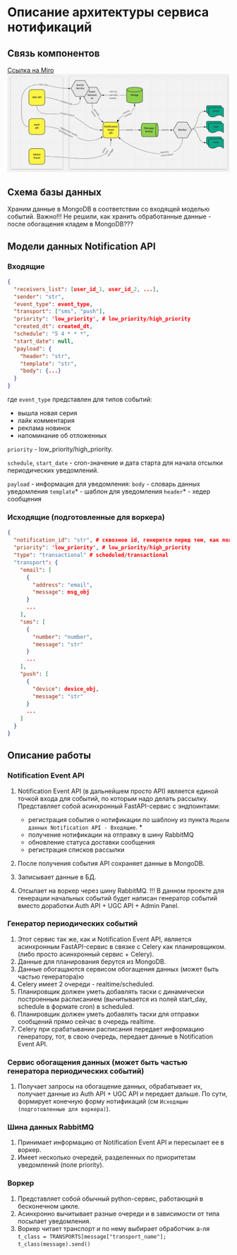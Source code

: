 # Описание архитектуры сервиса нотификаций

## Связь компонентов
[Ссылка на Miro](https://miro.com/welcomeonboard/VGJIcHM5MXZIdVFQM1JscFBVNTRpWXJiSFIxMEFrZGpKRDRjU05Wck5XZXZ5RkllQUhHZEhJd2pORGF3NmFaQ3wzNDU4NzY0NTI5MDgxMzEwMDYx?share_link_id=551609151149)
![](components.png)

## Схема базы данных
Храним данные в MongoDB в соответствии со входящей моделью событий. 
Важно!!! Не решили, как хранить обработанные данные - после обогащения кладем в MongoDB???

## Модели данных Notification API
### Входящие
```json
{
  "receivers_list": [user_id_1, user_id_2, ...],
  "sender": "str",
  "event_type": event_type,
  "transport": ["sms", "push"],
  "priority": 'low_priority', # low_priority/high_priority
  "created_dt": created_dt,
  "schedule": "5 4 * * *",
  "start_date": null,
  "payload": {
    "header": "str",
    "template": "str",
    "body": {...}
  }
}
```
где `event_type` представлен для типов событий:
- вышла новая серия
- лайк комментария
- реклама новинок
- напоминание об отложенных

`priority` - low_priority/high_priority.

`schedule`, `start_date` - cron-значение и дата старта для начала отсылки периодических уведомлений.

`payload` - информация для уведомления:
    `body` - словарь данных уведомления
    `template`* - шаблон для уведомления
    `header`* - хедер сообщения

### Исходящие (подготовленные для воркера)
```json
{
  "notification_id": "str", # сквозное id, генерится перед тем, как положить нотификацию в монго
  "priority": 'low_priority', # low_priority/high_priority
  "type": "transactional" # scheduled/transactional
  "transport": {
    "email": [
      {      
        "address": "email",
        "message": msg_obj
      }
      ...
    ],
    "sms": [
      {
        "number": "number",
        "message": "str"
      }
      ...
    ],
    "push": [
      {
        "device": device_obj,
        "message": "str"
      }
      ...
    ]
  }
}
```

## Описание работы
### Notification Event API
1) Notification Event API (в дальнейшем просто API) является единой точкой входа для событий, по которым надо делать рассылку. 
Представляет собой асинхронный FastAPI-сервис с эндпоинтами:
   - регистрация события о нотификации по шаблону из пункта `Модели данных Notification API - Входящие`. *
   - получение нотификации на отправку в шину RabbitMQ
   - обновление статуса доставки сообщения
   - регистрация списков рассылки

2) После получения события API сохраняет данные в MongoDB.
3) Записывает данные в БД.
4) Отсылает на воркер через шину RabbitMQ.
!!! В данном проекте для генерации начальных событий будет написан генератор событий вместо доработки Auth API + UGC API + Admin Panel.

### Генератор периодических событий
1) Этот сервис так же, как и Notification Event API, является асинхронным FastAPI-сервис в связке с Celery как планировщиком.
(либо просто асинхронный сервис + Celery).
2) Данные для планирования берутся из MongoDB.
3) Данные обогащаются сервисом обогащения данных (может быть частью генератора)ю
4) Celery имеет 2 очереди - realtime/scheduled.
5) Планировщик должен уметь добавлять таски с динамически построенным расписанием 
(вычитывается из полей start_day, schedule в формате cron) в scheduled.
6) Планировщик должен уметь добавлять таски для отправки сообщений прямо сейчас в очередь realtime.
7) Celery при срабатывании расписания передает информацию генератору,
тот, в свою очередь, передает данные в Notification Event API.

### Сервис обогащения данных (может быть частью генератора периодических событий)
1) Получает запросы на обогащение данных, обрабатывает их, получает данные из Auth API + UGC API и передает дальше.
По сути, формирует конечную форму нотификаций (см `Исходящие (подготовленные для воркера)`).

### Шина данных RabbitMQ
1) Принимает информацию от Notification Event API и пересылает ее в воркер.
2) Имеет несколько очередей, разделенных по приоритетам уведомлений (поле priority).

### Воркер
1) Представляет собой обычный python-сервис, работающий в бесконечном цикле.
2) Асинхронно вычитывает разные очереди и в зависимости от типа посылает уведомления.
3) Воркер читает транспорт и по нему выбирает обработчик а-ля 
```t_class = TRANSPORTS[message["transport_name"]; t_class(message).send()```
